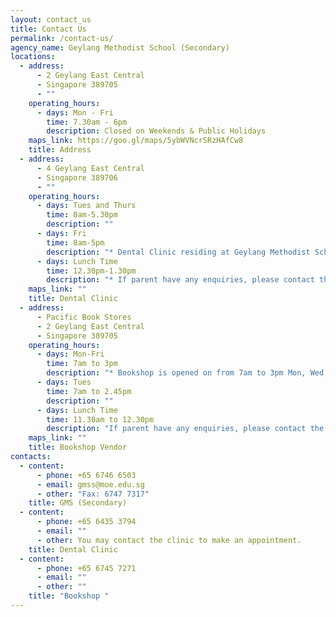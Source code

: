 ```yaml
---
layout: contact_us
title: Contact Us
permalink: /contact-us/
agency_name: Geylang Methodist School (Secondary)
locations:
  - address:
      - 2 Geylang East Central
      - Singapore 389705
      - ""
    operating_hours:
      - days: Mon - Fri
        time: 7.30am - 6pm
        description: Closed on Weekends & Public Holidays
    maps_link: https://goo.gl/maps/5ybWVNcrSRzHAfCw8
    title: Address
  - address:
      - 4 Geylang East Central
      - Singapore 389706
      - ""
    operating_hours:
      - days: Tues and Thurs
        time: 8am-5.30pm
        description: ""
      - days: Fri
        time: 8am-5pm
        description: "* Dental Clinic residing at Geylang Methodist School(Primary)"
      - days: Lunch Time
        time: 12.30pm-1.30pm
        description: "* If parent have any enquiries, please contact the clinic directly."
    maps_link: ""
    title: Dental Clinic
  - address:
      - Pacific Book Stores
      - 2 Geylang East Central
      - Singapore 389705
    operating_hours:
      - days: Mon-Fri
        time: 7am to 3pm
        description: "* Bookshop is opened on from 7am to 3pm Mon, Wed, Thurs and Fri"
      - days: Tues
        time: 7am to 2.45pm
        description: ""
      - days: Lunch Time
        time: 11.30am to 12.30pm
        description: "If parent have any enquiries, please contact the bookshop directly. "
    maps_link: ""
    title: Bookshop Vendor
contacts:
  - content:
      - phone: +65 6746 6503
      - email: gmss@moe.edu.sg
      - other: "Fax: 6747 7317"
    title: GMS (Secondary)
  - content:
      - phone: +65 6435 3794
      - email: ""
      - other: You may contact the clinic to make an appointment.
    title: Dental Clinic
  - content:
      - phone: +65 6745 7271
      - email: ""
      - other: ""
    title: "Bookshop "
---
```

